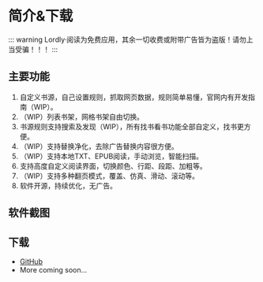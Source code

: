# 简介&下载

::: warning
Lordly·阅读为免费应用，其余一切收费或附带广告皆为盗版！请勿上当受骗！！！
:::

## 主要功能

1. 自定义书源，自己设置规则，抓取网页数据，规则简单易懂，官网内有开发指南（WIP）。
2. （WIP）列表书架，网格书架自由切换。
3. 书源规则支持搜索及发现（WIP），所有找书看书功能全部自定义，找书更方便。
4. （WIP）支持替换净化，去除广告替换内容很方便。
5. （WIP）支持本地TXT、EPUB阅读，手动浏览，智能扫描。
6. 支持高度自定义阅读界面，切换颜色、行距、段距、加粗等。
7. （WIP）支持多种翻页模式，覆盖、仿真、滑动、滚动等。
8. 软件开源，持续优化，无广告。

## 软件截图

<!--@include: @parts/screenshot.md-->

## 下载

- [GitHub](https://github.com/Lordly-Tech/LordlyRead/releases)
- More coming soon...
